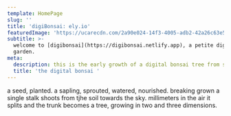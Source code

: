 ```yaml
---
template: HomePage
slug: ''
title: 'digiBonsai: ely.io'
featuredImage: 'https://ucarecdn.com/2a90e024-14f3-4005-adb2-42a26c63e5aa/'
subtitle: >-
  welcome to [digibonsai](https://digibonsai.netlify.app), a petite digital
  garden.
meta:
  description: this is the early growth of a digital bonsai tree from seed to tree
  title: 'the digital bonsai '
---
```

a seed, planted. a sapling, sprouted, watered, nourished. breaking grown a single stalk shoots from tjhe soil towards the sky. millimeters in the air it splits and the trunk becomes a tree, growing in two and three dimensions.
